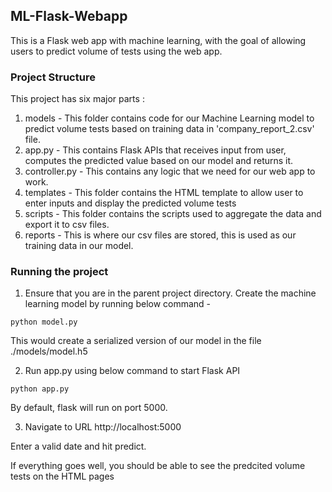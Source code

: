 ## ML-Flask-Webapp
This is a Flask web app with machine learning, with the goal of allowing users to predict volume of tests using the web app.

### Project Structure
This project has six major parts :
1. models - This folder contains code for our Machine Learning model to predict volume tests based on training data in 'company_report_2.csv' file.
2. app.py - This contains Flask APIs that receives input from user, computes the predicted value based on our model and returns it.
3. controller.py - This contains any logic that we need for our web app to work.
4. templates - This folder contains the HTML template to allow user to enter inputs and display the predicted volume tests
5. scripts - This folder contains the scripts used to aggregate the data and export it to csv files.
6. reports - This is where our csv files are stored, this is used as our training data in our model.

### Running the project
1. Ensure that you are in the parent project directory. Create the machine learning model by running below command -
```
python model.py
```
This would create a serialized version of our model in the file ./models/model.h5

2. Run app.py using below command to start Flask API
```
python app.py
```
By default, flask will run on port 5000.

3. Navigate to URL http://localhost:5000

Enter a valid date and hit predict.

If everything goes well, you should  be able to see the predcited volume tests on the HTML pages

